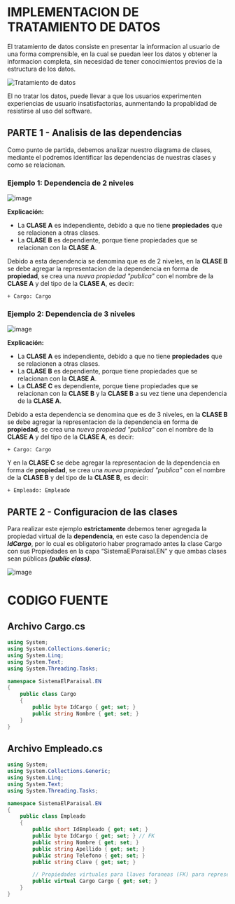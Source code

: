 # IMPLEMENTACION DE TRATAMIENTO DE DATOS
El tratamiento de datos consiste en presentar la informacion al usuario de una forma comprensible, en la cual se puedan leer los datos y obtener la informacion completa, sin necesidad de tener conocimientos previos de la estructura de los datos. 

![Tratamiento de datos](https://github.com/user-attachments/assets/602283aa-7b03-4b24-b47d-481b8f16271a)

El no tratar los datos, puede llevar a que los usuarios experimenten experiencias de usuario insatisfactorias, aunmentando la propablidad de resistirse al uso del software. 

## PARTE 1 - Analisis de las dependencias

Como punto de partida, debemos analizar nuestro diagrama de clases, mediante el podremos identificar las dependencias de nuestras clases y como se relacionan. 

### **Ejemplo 1:** Dependencia de 2 niveles

![image](https://github.com/user-attachments/assets/ce7d39dd-56f5-46f0-b170-9ee9883c1620)

**Explicación:** 
- La **CLASE A** es independiente, debido a que no tiene **propiedades** que se relacionen a otras clases.
- La **CLASE B** es dependiente, porque tiene propiedades que se relacionan con la **CLASE A**.

Debido a esta dependencia se denomina que es de 2 niveles, en la **CLASE B** se debe agregar la representacion de la dependencia en forma de **propiedad**, se crea una *nueva propiedad "publica"* con el nombre de la **CLASE A** y del tipo de la **CLASE A**, es decir: 
```
+ Cargo: Cargo
```

### **Ejemplo 2:** Dependencia de 3 niveles

![image](https://github.com/user-attachments/assets/efbc6b0a-6061-4fa5-8497-666063c341a2)

**Explicación:** 
- La **CLASE A** es independiente, debido a que no tiene **propiedades** que se relacionen a otras clases.
- La **CLASE B** es dependiente, porque tiene propiedades que se relacionan con la **CLASE A**.
- La **CLASE C** es dependiente, porque tiene propiedades que se relacionan con la **CLASE B** y la **CLASE B** a su vez tiene una dependencia de la **CLASE A**.

Debido a esta dependencia se denomina que es de 3 niveles, en la **CLASE B** se debe agregar la representacion de la dependencia en forma de **propiedad**, se crea una *nueva propiedad "publica"* con el nombre de la **CLASE A** y del tipo de la **CLASE A**, es decir: 
```
+ Cargo: Cargo
```

Y en la **CLASE C** se debe agregar la representacion de la dependencia en forma de **propiedad**, se crea una *nueva propiedad "publica"* con el nombre de la **CLASE B** y del tipo de la **CLASE B**, es decir: 
```
+ Empleado: Empleado
```

## PARTE 2 - Configuracion de las clases

Para realizar este ejemplo **estrictamente** debemos tener agregada la propiedad virtual de la **dependencia**, en este caso la dependencia de ***IdCargo***, por lo cual es obligatorio haber  programado antes la clase Cargo con sus Propiedades en la capa “SistemaElParaisal.EN” y que  ambas clases sean públicas ***(public class)***.

![image](https://github.com/user-attachments/assets/7e63e2bf-7d71-4b5e-b1aa-e2a8f4a69214)

# CODIGO FUENTE

## Archivo **Cargo.cs**
```csharp
using System;
using System.Collections.Generic;
using System.Linq;
using System.Text;
using System.Threading.Tasks;

namespace SistemaElParaisal.EN
{
    public class Cargo
    {
        public byte IdCargo { get; set; }
        public string Nombre { get; set; }
    }
}
```

## Archivo **Empleado.cs**
```csharp
using System;
using System.Collections.Generic;
using System.Linq;
using System.Text;
using System.Threading.Tasks;

namespace SistemaElParaisal.EN
{
    public class Empleado
    {
        public short IdEmpleado { get; set; }
        public byte IdCargo { get; set; } // FK
        public string Nombre { get; set; }
        public string Apellido { get; set; }
        public string Telefono { get; set; }
        public string Clave { get; set; }

        // Propiedades virtuales para llaves foraneas (FK) para representar la Asociacion
        public virtual Cargo Cargo { get; set; }
    }
}
```



